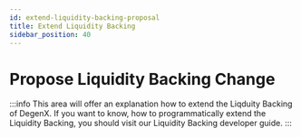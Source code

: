 ```yaml
---
id: extend-liquidity-backing-proposal
title: Extend Liquidity Backing
sidebar_position: 40
---
```


# Propose Liquidity Backing Change

:::info
This area will offer an explanation how to extend the Liqduity Backing of DegenX. If you want to know, how to programmatically extend the Liquidity Backing, you should visit our Liquidity Backing developer guide.
:::
